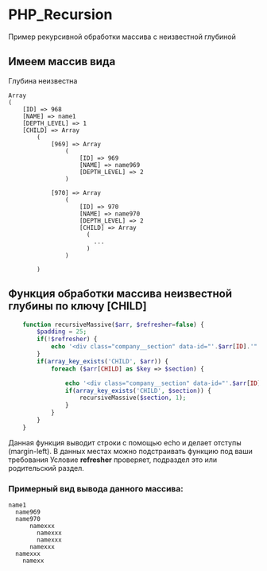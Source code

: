 # PHP_Recursion
Пример рекурсивной обработки массива с неизвестной глубиной

## Имеем массив вида
Глубина неизвестна

```code
Array
(
    [ID] => 968
    [NAME] => name1
    [DEPTH_LEVEL] => 1
    [CHILD] => Array
        (
            [969] => Array
                (
                    [ID] => 969
                    [NAME] => name969
                    [DEPTH_LEVEL] => 2
                )

            [970] => Array
                (
                    [ID] => 970
                    [NAME] => name970
                    [DEPTH_LEVEL] => 2
                    [CHILD] => Array
                      (
                        ...
                      )
                )

        )

```


## Функция обработки массива неизвестной глубины по ключу [CHILD]
```php
	function recursiveMassive($arr, $refresher=false) {
		$padding = 25;
		if(!$refresher) {
			echo '<div class="company__section" data-id="'.$arr[ID].'" style="margin-left: '.($padding*$arr[DEPTH_LEVEL]).'px;">'.$arr[NAME].'</div>';
		}
		if(array_key_exists('CHILD', $arr)) {
			foreach ($arr[CHILD] as $key => $section) {

				echo '<div class="company__section" data-id="'.$arr[ID].'" style="margin-left: '.($padding*$section[DEPTH_LEVEL]).'px;">'.$section[NAME].'</div>';
				if(array_key_exists('CHILD', $section)) {
					recursiveMassive($section, 1);
				}
			}
		}
	}
  ```
  
  Данная функция выводит строки с помощью echo и делает отступы (margin-left). В данных местах можно подстраивать функцию под ваши требования
  Условие <b>refresher</b> проверяет, подраздел это или родительский раздел.

### Примерный вид вывода данного массива:
```
name1
  name969
  name970
      namexxx
        namexxx
        namexxx
      namexxx
  namexxx
    namexx
```
  
  
